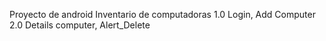 Proyecto de android 
Inventario de computadoras
1.0 Login, Add Computer
2.0 Details computer, Alert_Delete
